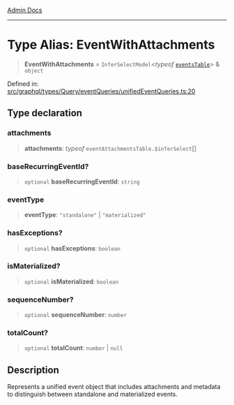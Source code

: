 [Admin Docs](/)

***

# Type Alias: EventWithAttachments

> **EventWithAttachments** = `InferSelectModel`\<*typeof* [`eventsTable`](../../../../../../drizzle/tables/events/variables/eventsTable.md)\> & `object`

Defined in: [src/graphql/types/Query/eventQueries/unifiedEventQueries.ts:20](https://github.com/gautam-divyanshu/talawa-api/blob/1d38acecd3e456f869683fb8dca035a5e42010d5/src/graphql/types/Query/eventQueries/unifiedEventQueries.ts#L20)

## Type declaration

### attachments

> **attachments**: *typeof* `eventAttachmentsTable.$inferSelect`[]

### baseRecurringEventId?

> `optional` **baseRecurringEventId**: `string`

### eventType

> **eventType**: `"standalone"` \| `"materialized"`

### hasExceptions?

> `optional` **hasExceptions**: `boolean`

### isMaterialized?

> `optional` **isMaterialized**: `boolean`

### sequenceNumber?

> `optional` **sequenceNumber**: `number`

### totalCount?

> `optional` **totalCount**: `number` \| `null`

## Description

Represents a unified event object that includes attachments and metadata
to distinguish between standalone and materialized events.
